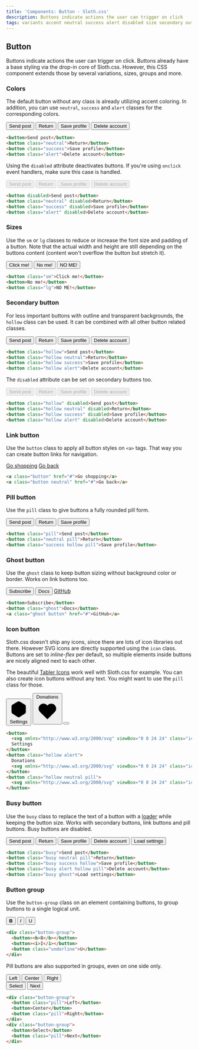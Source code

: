 ```yaml
---
title: 'Components: Button - Sloth.css'
description: Buttons indicate actions the user can trigger on click
tags: variants accent neutral success alert disabled size secondary outline link pill ghost icon busy loading group
---
```


## Button

Buttons indicate actions the user can trigger on click. Buttons already have a base styling via the drop-in core of Sloth.css. However, this CSS component extends those by several variations, sizes, groups and more.

### Colors

The default button without any class is already utilizing accent coloring. In addition, you can use `neutral`, `success` and `alert` classes for the corresponding colors.

<div class="demo flex flex-wrap gap-4">
  <button>Send post</button>
  <button class="neutral">Return</button>
  <button class="success">Save profile</button>
  <button class="alert">Delete account</button>
</div>

```html
<button>Send post</button>
<button class="neutral">Return</button>
<button class="success">Save profile</button>
<button class="alert">Delete account</button>
```

Using the `disabled` attribute deactivates buttons. If you're using `onclick` event handlers, make sure this case is handled.

<div class="demo flex flex-wrap gap-4">
  <button disabled>Send post</button>
  <button class="neutral" disabled>Return</button>
  <button class="success" disabled>Save profile</button>
  <button class="alert" disabled>Delete account</button>
</div>

```html
<button disabled>Send post</button>
<button class="neutral" disabled>Return</button>
<button class="success" disabled>Save profile</button>
<button class="alert" disabled>Delete account</button>
```

### Sizes

Use the `sm` or `lg` classes to reduce or increase the font size and padding of a button. Note that the actual width and height are still depending on the buttons content (content won't overflow the button but stretch it).

<div class="demo flex flex-wrap items-center gap-4">
  <button class="sm">Click me!</button>
  <button>No me!</button>
  <button class="lg">NO ME!</button>
</div>

```html
<button class="sm">Click me!</button>
<button>No me!</button>
<button class="lg">NO ME!</button>
```

### Secondary button

For less important buttons with outline and transparent backgrounds, the `hollow` class can be used. It can be combined with all other button related classes.

<div class="demo flex flex-wrap gap-4">
  <button class="hollow">Send post</button>
  <button class="hollow neutral">Return</button>
  <button class="hollow success">Save profile</button>
  <button class="hollow alert">Delete account</button>
</div>

```html
<button class="hollow">Send post</button>
<button class="hollow neutral">Return</button>
<button class="hollow success">Save profile</button>
<button class="hollow alert">Delete account</button>
```

The `disabled` attribute can be set on secondary buttons too.

<div class="demo flex flex-wrap gap-4">
  <button class="hollow" disabled>Send post</button>
  <button class="hollow neutral" disabled>Return</button>
  <button class="hollow success" disabled>Save profile</button>
  <button class="hollow alert" disabled>Delete account</button>
</div>

```html
<button class="hollow" disabled>Send post</button>
<button class="hollow neutral" disabled>Return</button>
<button class="hollow success" disabled>Save profile</button>
<button class="hollow alert" disabled>Delete account</button>
```

### Link button

Use the `button` class to apply all button styles on `<a>` tags. That way you can create button links for navigation.

<div class="demo flex flex-wrap gap-4">
  <a class="button" href="#">Go shopping</a>
  <a class="button neutral" href="#">Go back</a>
</div>

```html
<a class="button" href="#">Go shopping</a>
<a class="button neutral" href="#">Go back</a>
```

### Pill button

Use the `pill` class to give buttons a fully rounded pill form.

<div class="demo flex flex-wrap gap-4">
  <button class="pill">Send post</button>
  <button class="neutral pill">Return</button>
  <button class="success hollow pill">Save profile</button>
</div>

```html
<button class="pill">Send post</button>
<button class="neutral pill">Return</button>
<button class="success hollow pill">Save profile</button>
```

### Ghost button

Use the `ghost` class to keep button sizing without background color or border. Works on link buttons too.

<div class="demo flex flex-wrap gap-4">
  <button>Subscribe</button>
  <button class="ghost">Docs</button>
  <a class="ghost button" href="#">GitHub</a>
</div>

```html
<button>Subscribe</button>
<button class="ghost">Docs</button>
<a class="ghost button" href="#">GitHub</a>
```

### Icon button

Sloth.css doesn't ship any icons, since there are lots of icon libraries out there. However SVG icons are directly supported using the `icon` class. Buttons are set to *inline-flex* per default, so multiple elements inside buttons are nicely aligned next to each other.

The beautiful <a href="https://tabler.io/icons" target="_blank">Tabler Icons</a> work well with Sloth.css for example. You can also create icon buttons without any text. You might want to use the `pill` class for those.

<div class="demo flex flex-wrap gap-4">
  <button>
    <svg xmlns="http://www.w3.org/2000/svg" viewBox="0 0 24 24" class="icon"><path stroke="none" d="M0 0h24v24H0z" fill="none"/><path d="M19.875 6.27a2.225 2.225 0 0 1 1.125 1.948v7.284c0 .809 -.443 1.555 -1.158 1.948l-6.75 4.27a2.269 2.269 0 0 1 -2.184 0l-6.75 -4.27a2.225 2.225 0 0 1 -1.158 -1.948v-7.285c0 -.809 .443 -1.554 1.158 -1.947l6.75 -3.98a2.33 2.33 0 0 1 2.25 0l6.75 3.98h-.033z" /><path d="M12 12m-3 0a3 3 0 1 0 6 0a3 3 0 1 0 -6 0" /></svg>
    Settings
  </button>
  <button class="hollow alert">
    Donations
    <svg xmlns="http://www.w3.org/2000/svg" viewBox="0 0 24 24" class="icon"><path stroke="none" d="M0 0h24v24H0z" fill="none"/><path d="M19.5 12.572l-7.5 7.428l-7.5 -7.428a5 5 0 1 1 7.5 -6.566a5 5 0 1 1 7.5 6.572" /></svg>
  </button>
  <button class="hollow neutral pill">
    <svg xmlns="http://www.w3.org/2000/svg" viewBox="0 0 24 24" class="icon"><path stroke="none" d="M0 0h24v24H0z" fill="none"/><path d="M10 10m-7 0a7 7 0 1 0 14 0a7 7 0 1 0 -14 0" /><path d="M21 21l-6 -6" /></svg>
  </button>
</div>

```html
<button>
  <svg xmlns="http://www.w3.org/2000/svg" viewBox="0 0 24 24" class="icon">...</svg>
  Settings
</button>
<button class="hollow alert">
  Donations
  <svg xmlns="http://www.w3.org/2000/svg" viewBox="0 0 24 24" class="icon">...</svg>
</button>
<button class="hollow neutral pill">
  <svg xmlns="http://www.w3.org/2000/svg" viewBox="0 0 24 24" class="icon">...</svg>
</button>
```

### Busy button

Use the `busy` class to replace the text of a button with a <a href="/components/loader">loader</a> while keeping the button size. Works with secondary buttons, link buttons and pill buttons. Busy buttons are disabled.

<div class="demo flex flex-wrap items-center gap-8">
  <button class="busy">Send post</button>
  <button class="busy neutral pill">Return</button>
  <button class="busy success hollow">Save profile</button>
  <button class="busy alert hollow pill">Delete account</button>
  <button class="busy ghost">Load settings</button>
</div>

```html
<button class="busy">Send post</button>
<button class="busy neutral pill">Return</button>
<button class="busy success hollow">Save profile</button>
<button class="busy alert hollow pill">Delete account</button>
<button class="busy ghost">Load settings</button>
```

### Button group

Use the `button-group` class on an element containing buttons, to group buttons to a single logical unit.

<div class="demo flex flex-wrap gap-4">
  <div class="button-group font-mono">
    <button><b>B</b></button>
    <button><i>I</i></button>
    <button class="underline">U</button>
  </div>
</div>

```html
<div class="button-group">
  <button><b>B</b></button>
  <button><i>I</i></button>
  <button class="underline">U</button>
</div>
```

Pill buttons are also supported in groups, even on one side only.

<div class="demo flex flex-wrap gap-8">
  <div class="button-group">
    <button class="pill">Left</button>
    <button>Center</button>
    <button class="pill">Right</button>
  </div>
  <div class="button-group">
    <button>Select</button>
    <button class="pill">Next</button>
  </div>
</div>

```html
<div class="button-group">
  <button class="pill">Left</button>
  <button>Center</button>
  <button class="pill">Right</button>
</div>
<div class="button-group">
  <button>Select</button>
  <button class="pill">Next</button>
</div>
```
